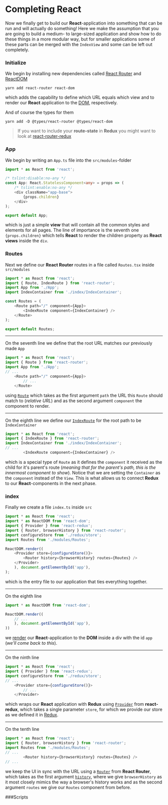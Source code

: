 # Completing React

Now we finally get to build our **React**-application into something that can be run and will actually do something! Here we make the assumption that you are going to build a medium- to large-sized application and show how to do these things in a more modular way, but for smaller applications some of these parts can be merged with the `IndexView` and some can be left out completely.

### <a name="initialize">Initialize</a>

We begin by installing new dependencies called [React Router](https://github.com/ReactTraining/react-router) and [ReactDOM](https://facebook.github.io/react/docs/react-dom.html)
```
yarn add react-router react-dom
```
which adds the capability to define which URL equals which view and to render our **React** application to the [DOM](https://developer.mozilla.org/en-US/docs/Web/API/Document_Object_Model/Introduction), respectively.

And of course the types for them
```
yarn add -D @types/react-router @types/react-dom
```
> If you want to include your **route-state** in **Redux** you might want to look at [react-router-redux](https://github.com/reactjs/react-router-redux)

### <a name="app">App</a>

We begin by writing an `App.ts` file into the `src/modules`-folder
```typescript
import * as React from 'react';

/* tslint:disable:no-any */
const App: React.StatelessComponent<any> = props => (
    /* tslint:enable:no-any */
    <div className="app-base">
        {props.children}
    </div>
);

export default App;
```
which is just a simple **view** that will contain all the common styles and elements for all pages. The line of importance is the seventh one `{props.children}` which tells **React** to render the children property as **React views** inside the `div`.

### <a name="routes">Routes</a>

Next we define our **React Router** routes in a file called `Routes.tsx` inside `src/modules`
```typescript
import * as React from 'react';
import { Route, IndexRoute } from 'react-router';
import App from './App';
import IndexContainer from './index/IndexContainer';

const Routes = (
    <Route path="/" component={App}>
        <IndexRoute component={IndexContainer} />
    </Route>
);

export default Routes;
```

---

On the seventh line we define that the root URL matches our previously made `App`
```typescript
import * as React from 'react';
import { Route } from 'react-router';
import App from './App';
// ...
    <Route path="/" component={App}>
        // ...
    </Route>
```
using [`Route`](https://github.com/ReactTraining/react-router/blob/v3/docs/API.md#route) which takes as the first argument `path` the URL this `Route` should match to (*relative URL*) and as the second argument `component` the component to render.

---

On the eighth line we define our [`IndexRoute`](https://github.com/ReactTraining/react-router/blob/v3/docs/API.md#indexroute-1) for the root path to be `IndexContainer`
```typescript
import * as React from 'react';
import { IndexRoute } from 'react-router';
import IndexContainer from './index/IndexContainer';
// ...
        <IndexRoute component={IndexContainer} />
```
which is a special type of `Route` as it defines the `component` it received as the child for it's parent's route (*meaning that for the parent's path, this is the innermost component to show*). Notice that we are setting the `Container` as the `component` instead of the `View`. This is what allows us to connect **Redux** to our **React**-components in the next phase.

### <a name="index">index</a>

Finally we create a file `index.ts` inside `src`
```typescript
import * as React from 'react';
import * as ReactDOM from 'react-dom';
import { Provider } from 'react-redux';
import { Router, browserHistory } from 'react-router';
import configureStore from './redux/store';
import Routes from './modules/Routes';

ReactDOM.render((
    <Provider store={configureStore()}>
        <Router history={browserHistory} routes={Routes} />
    </Provider>
    ), document.getElementById('app'),
);
```
which is the entry file to our application that ties everything together.

---

On the eighth line
```typescript
import * as ReactDOM from 'react-dom';

ReactDOM.render((
    // ...
    ), document.getElementById('app'),
))
```
we [render](https://facebook.github.io/react/docs/react-dom.html#render) our **React**-application to the **DOM** inside a div with the id `app` (*we'll come back to this*).

---

On the ninth line
```typescript
import * as React from 'react';
import { Provider } from 'react-redux';
import configureStore from './redux/store';
// ...
    <Provider store={configureStore()}>
        // ...
    </Provider>
```
which wraps our **React** application with **Redux** using [`Provider`](https://github.com/reactjs/react-redux/blob/master/docs/api.md#provider-store) from **react-redux**, which takes a single parameter `store`, for which we provide our store as we defined it in [Redux](/REDUX.md#store).

---

On the tenth line
```typescript
import * as React from 'react';
import { Router, browserHistory } from 'react-router';
import Routes from './modules/Routes';
// ...
        <Router history={browserHistory} routes={Routes} />
// ...
```
we keep the UI in sync with the URL using a [`Router`](https://github.com/ReactTraining/react-router/blob/v3/docs/API.md#router) from **React Router**, which takes as the first argument [`history`](https://github.com/ReactTraining/react-router/blob/v3/docs/API.md#histories), where we give `browserHistory` as it most closely mimics the way a browser's history works and as the second argument `routes` we give our `Routes` component from before.

###<a name="scripts">Scripts</a>
